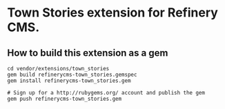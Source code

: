 # Town Stories extension for Refinery CMS.

## How to build this extension as a gem

    cd vendor/extensions/town_stories
    gem build refinerycms-town_stories.gemspec
    gem install refinerycms-town_stories.gem

    # Sign up for a http://rubygems.org/ account and publish the gem
    gem push refinerycms-town_stories.gem